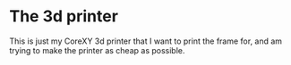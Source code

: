 # The 3d printer
This is just my CoreXY 3d printer that I want to print the frame for, and am trying to make the printer as cheap as possible.
